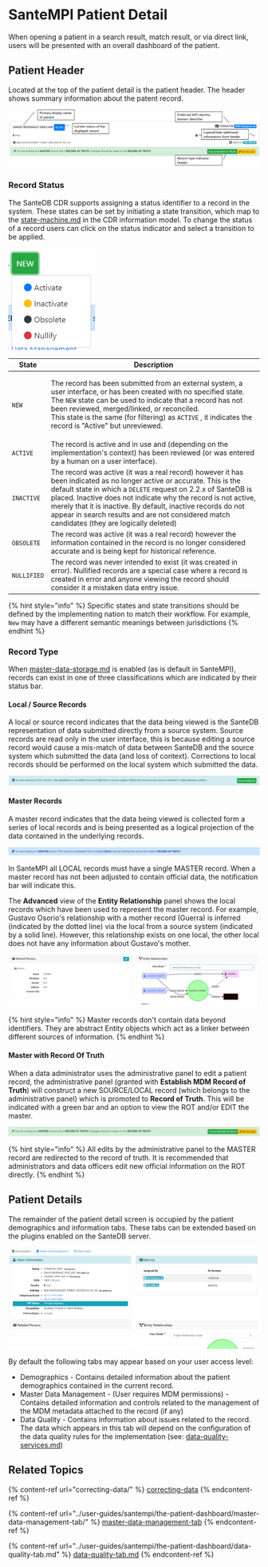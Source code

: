 # SanteMPI Patient Detail

When opening a patient in a search result, match result, or via direct link, users will be presented with an overall dashboard of the patient.

## Patient Header

Located at the top of the patient detail is the patient header. The header shows summary information about the patent record.

![](<../.gitbook/assets/image (429) (1) (1).png>)

### Record Status

The SanteDB CDR supports assigning a status identifier to a record in the system. These states can be set by initiating a state transition, which map to the [state-machine.md](../santedb/data-and-information-architecture/conceptual-data-model/entities/state-machine.md "mention") in the CDR information model. To change the status of a record users can click on the status indicator and select a transition to be applied.



![](<../.gitbook/assets/image (448) (1) (1).png>)

| State       | Description                                                                                                                                                                                                                                                                                                                                                                                                             |
| ----------- | ----------------------------------------------------------------------------------------------------------------------------------------------------------------------------------------------------------------------------------------------------------------------------------------------------------------------------------------------------------------------------------------------------------------------- |
| `NEW`       | <p>The record has been submitted from an external system, a user interface, or has been created with no specified state. The <code>NEW</code> state can be used to indicate that a record has not been reviewed, merged/linked, or reconciled. <br>This state is the same (for filtering) as <code>ACTIVE</code> , it indicates the record is "Active" but unreviewed.</p>                                              |
| `ACTIVE`    | The record is active and in use and (depending on the implementation's context) has been reviewed (or was entered by a human on a user interface).                                                                                                                                                                                                                                                                      |
| `INACTIVE`  | The record was active (it was a real record) however it has been indicated as no longer active or accurate. This is the default state in which a `DELETE` request on 2.2.x of SanteDB is placed. Inactive does not indicate why the record is not active, merely that it is inactive. By default, inactive records do not appear in search results and are not considered match candidates (they are logically deleted) |
| `OBSOLETE`  | The record was active (it was a real record) however the information contained in the record is no longer considered accurate and is being kept for historical reference.                                                                                                                                                                                                                                               |
| `NULLIFIED` | The record was never intended to exist (it was created in error). Nullified records are a special case where a record is created in error and anyone viewing the record should consider it a mistaken data entry issue.                                                                                                                                                                                                 |

{% hint style="info" %}
Specific states and state transitions should be defined by the implementing nation to match their workflow. For example, `New` may have a different semantic meanings between jurisdictions
{% endhint %}

### Record Type

When [master-data-storage.md](../santedb/data-storage-patterns/master-data-storage.md "mention") is enabled (as is default in SanteMPI), records can exist in one of three classifications which are indicated by their status bar.&#x20;

#### Local / Source Records

A local or source record indicates that the data being viewed is the SanteDB representation of data submitted directly from a source system.  Source records are read only in the user interface, this is because editing a source record would cause a mis-match of data between SanteDB and the source system which submitted the data (and loss of context). Corrections to local records should be performed on the local system which submitted the data.

![](<../.gitbook/assets/image (427) (1) (1).png>)

#### Master Records

A master record indicates that the data being viewed is collected form a series of local records and is being presented as a logical projection of the data contained in the underlying records.&#x20;

![](<../.gitbook/assets/image (450) (1) (1).png>)

In SanteMPI all LOCAL records must have a single MASTER record. When a master record has not been adjusted to contain official data, the notification bar will indicate this.&#x20;

The **Advanced** view of the **Entity Relationship** panel shows the local records which have been used to represent the master record. For example, Gustavo Osorio's relationship with a mother record (Guerra) is inferred (indicated by the dotted line) via the local from a source system (indicated by a solid line). However, this relationship exists on one local, the other local does not have any information about Gustavo's mother.

![](<../.gitbook/assets/image (447) (1) (1).png>)

{% hint style="info" %}
Master records don't contain data beyond identifiers. They are abstract Entity objects which act as a linker between different sources of information.
{% endhint %}

#### Master with Record Of Truth

When a data administrator uses the administrative panel to edit a patient record, the administrative panel (granted with **Establish MDM Record of Truth**) will construct a new SOURCE/LOCAL record (which belongs to the administrative panel) which is promoted to **Record of Truth**. This will be indicated with a green bar and an option to view the ROT and/or EDIT the master.

![](<../.gitbook/assets/image (452) (1) (1).png>)

{% hint style="info" %}
All edits by the administrative panel to the MASTER record are redirected to the record of truth. It is recommended that administrators and data officers edit new official information on the ROT directly.
{% endhint %}

## Patient Details

The remainder of the patient detail screen is occupied by the patient demographics and information tabs. These tabs can be extended based on the plugins enabled on the SanteDB server.&#x20;

![](<../.gitbook/assets/image (451) (1) (1).png>)

By default the following tabs may appear based on your user access level:

* Demographics - Contains detailed information about the patient demographics contained in the current record.
* Master Data Management - (User requires MDM permissions) - Contains detailed information and controls related to the management of the MDM metadata attached to the record (if any)
* Data Quality - Contains information about issues related to the record. The data which appears in this tab will depend on the configuration of the data quality rules for the implementation (see: [data-quality-services.md](../operations/server-administration/host-configuration-file/data-quality-services.md "mention"))

## Related Topics

{% content-ref url="correcting-data/" %}
[correcting-data](correcting-data/)
{% endcontent-ref %}

{% content-ref url="../user-guides/santempi/the-patient-dashboard/master-data-management-tab/" %}
[master-data-management-tab](../user-guides/santempi/the-patient-dashboard/master-data-management-tab/)
{% endcontent-ref %}

{% content-ref url="../user-guides/santempi/the-patient-dashboard/data-quality-tab.md" %}
[data-quality-tab.md](../user-guides/santempi/the-patient-dashboard/data-quality-tab.md)
{% endcontent-ref %}
